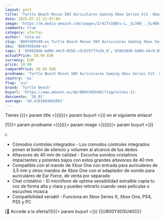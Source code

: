 ```yaml
---
layout: post
title: 'Turtle Beach Recon 50X Auriculares Gaming Xbox Series X|S  Xbox One  PS4  PS5 y PC'
date: 2025-07-22 21:07:09
image: 'https://m.media-amazon.com/images/I/41Ts5QBtu-L._SL500_._SL400_.jpg'
comments: true
category: ofertas
author: 'tole.es'
slug: 'B00YXO5U40-es Turtle Beach Recon 50X Auriculares Gaming Xbox Series X|S...'
sku: 'B00YXO5U40-es'
tags: [ '856628d6-bd06-44c9-8556-c5cb75f77e2b_0','856628d6-bd06-44c9-8556-c5cb75f77e2b_1501','856628d6-bd06-44c9-8556-c5cb75f77e2b_8201','Accesorios para PS4, Xbox One y Nintendo Switch','Accesorios para PlayStation - Psone','Accesorios para PlayStation 4','Accesorios para PlayStation 5','Accesorios para Xbox One','Accesorios para Xbox Series X y S','Arborist Merchandising Root','Auriculares Turtle Beach','Auriculares gaming con micrófono para PlayStation 4','Auriculares para PlayStation 5','Auriculares para Xbox Series X y S','Hardware y juegos para PlayStation 4','Hardware y juegos para PlayStation 5','Hardware y juegos para Xbox One','Hardware y juegos para Xbox Series X y S','PlayStation: Juegos, consolas y accesorios','Self Service','Sistemas heredados','Sistemas heredados de PlayStation','Special Features Stores','Videojuegos','ps4','ps5','turtle beach','xbox','🇪🇸', ]
actualPrice: 19.99 EUR
currency: EUR
price: 19.99
comparePrice: 24.99 EUR
prodname: 'Turtle Beach Recon 50X Auriculares Gaming Xbox Series X|S  Xbox One  PS4  PS5 y PC'
country: 'es'
flag: '🇪🇸'
brand: 'Turtle Beach'
buyurl: 'https://www.amazon.es/dp/B00YXO5U40/?tag=tolees-21'
descuento: '20.01'
average: '20.4203603603601'
---
```


Tienes [{{< param title >}}]({{< param buyurl >}}) en el siguiente enlace!

[![{{< param prodname >}}]({{< param image >}})]({{< param buyurl >}})

ℹ️:

- Cómodos controles integrados - Los cómodos controles integrados ponen el botón de silencio y volumen al alcance de tus dedos
- Altavoces de 40 mm de calidad - Escucha sonidos cristalinos impactantes y potentes bajos con estos grandes altavoces de 40 mm
- Compatible con el mando de Xbox One con entrada para auriculares de 3,5 mm y otros mandos de Xbox One con el adaptador de sonido para auriculares de Ear Force, de venta por separado
- Chat cristalino - El micrófono de optima sensibilidad extraíble capta tu voz de forma alta y clara y puedes retirarlo cuando veas películas o escuches música
- Compatibilidad versátil - Funciona en Xbox Series X, Xbox One, PS4, PS5 y PC

[🛒 Accede a la oferta!!]({{< param buyurl >}})
{{<world>}}B00YXO5U40{{</world>}}
